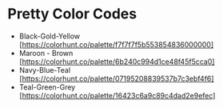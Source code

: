 # Pretty Color Codes

* Black-Gold-Yellow [https://colorhunt.co/palette/f7f7f7f5b553854836000000]
* Maroon - Brown [https://colorhunt.co/palette/6b240c994d1ce48f45f5cca0]
* Navy-Blue-Teal [https://colorhunt.co/palette/07195208839537b7c3ebf4f6]
* Teal-Green-Grey [https://colorhunt.co/palette/16423c6a9c89c4dad2e9efec]
